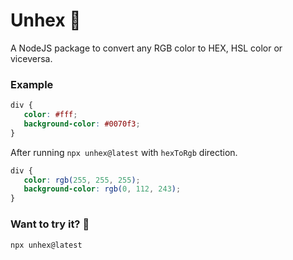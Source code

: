 # Unhex 🎨

A NodeJS package to convert any RGB color to HEX, HSL color or viceversa.

### Example

```css
div {
   color: #fff;
   background-color: #0070f3;
}
```

After running `npx unhex@latest` with `hexToRgb` direction.

```css
div {
   color: rgb(255, 255, 255);
   background-color: rgb(0, 112, 243);
}
```

### Want to try it? 🤔

```shell
npx unhex@latest
```
